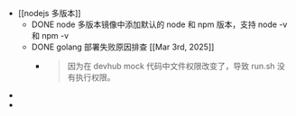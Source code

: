 - [[nodejs 多版本]]
	- DONE node 多版本镜像中添加默认的 node 和 npm 版本，支持 node -v 和 npm -v
	- DONE golang 部署失败原因排查 [[Mar 3rd, 2025]]
		- > 因为在 devhub mock 代码中文件权限改变了，导致 run.sh 没有执行权限。
-
-